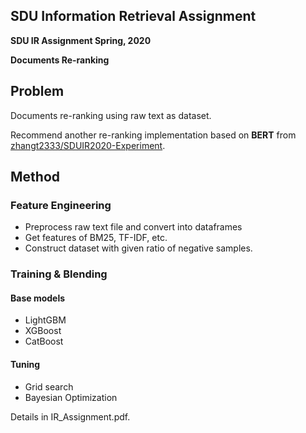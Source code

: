 ## SDU Information Retrieval Assignment

**SDU IR Assignment Spring, 2020**

**Documents Re-ranking**

## Problem

Documents re-ranking using raw text as dataset.

Recommend another re-ranking implementation based on **BERT** from [zhangt2333/SDUIR2020-Experiment](https://github.com/zhangt2333/SDUIR2020-Experiment).

## Method

### Feature Engineering

* Preprocess raw text file and convert into dataframes
* Get features of BM25, TF-IDF, etc.
* Construct dataset with given ratio of negative samples.

### Training & Blending

#### Base models

* LightGBM
* XGBoost
* CatBoost

#### Tuning

* Grid search
* Bayesian Optimization

Details in IR_Assignment.pdf.